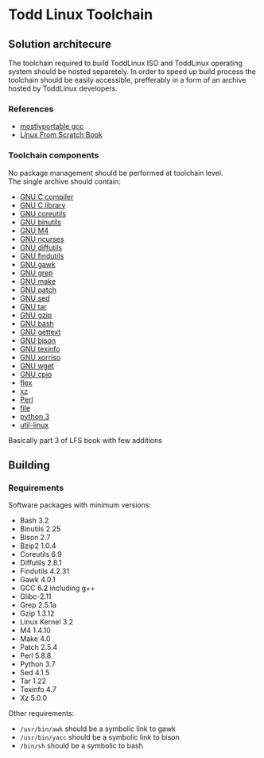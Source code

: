 # Todd Linux Toolchain
## Solution architecure
The toolchain required to build ToddLinux ISO and ToddLinux operating system should be hosted separetely. In order to speed up build process the toolchain should be easily accessible, prefferably in a form of an archive hosted by ToddLinux developers.

### References
- [mostlyportable gcc](https://github.com/Frogging-Family/mostlyportable-gcc)
- [Linux From Scratch Book](https://www.linuxfromscratch.org/lfs/downloads/10.1/LFS-BOOK-10.1.pdf)

### Toolchain components
No package management should be performed at toolchain level. \
The single archive should contain:
- [GNU C compiler](https://gcc.gnu.org/)
- [GNU C library](https://www.gnu.org/software/libc/)
- [GNU coreutils](https://www.gnu.org/software/coreutils/)
- [GNU binutils](https://www.gnu.org/software/binutils/)
- [GNU M4](https://www.gnu.org/software/m4/)
- [GNU ncurses](https://www.gnu.org/software/ncurses/)
- [GNU diffutils](https://www.gnu.org/software/diffutils/)
- [GNU findutils](https://www.gnu.org/software/findutils/)
- [GNU gawk](https://www.gnu.org/software/gawk/)
- [GNU grep](https://www.gnu.org/software/grep/)
- [GNU make](https://www.gnu.org/software/make/)
- [GNU patch](https://www.gnu.org/software/patch)
- [GNU sed](https://www.gnu.org/software/sed/)
- [GNU tar](https://www.gnu.org/software/tar/)
- [GNU gzip](https://www.gnu.org/software/gzip)
- [GNU bash](https://www.gnu.org/software/bash)
- [GNU gettext](https://www.gnu.org/software/gettext)
- [GNU bison](https://www.gnu.org/software/bison)
- [GNU texinfo](https://www.gnu.org/software/texinfo)
- [GNU xorriso](https://www.gnu.org/software/xorriso/)
- [GNU wget](https://www.gnu.org/software/wget/)
- [GNU cpio](https://www.gnu.org/software/cpio/)
- [flex](https://github.com/westes/flex)
- [xz](https://tukaani.org/xz/)
- [Perl](https://www.perl.org/)
- [file](https://astron.com/pub/file/)
- [python 3](https://www.python.org/)
- [util-linux](https://mirrors.edge.kernel.org/pub/linux/utils/util-linux/)

Basically part 3 of LFS book with few additions

## Building 
### Requirements
Software packages with minimum versions:
- Bash 3.2
- Binutils 2.25
- Bison 2.7
- Bzip2 1.0.4
- Coreutils 6.9
- Diffutils 2.8.1
- Findutils 4.2.31
- Gawk 4.0.1
- GCC 6.2 including g++
- Glibc-2.11
- Grep 2.5.1a
- Gzip 1.3.12
- Linux Kernel 3.2
- M4 1.4.10
- Make 4.0
- Patch 2.5.4
- Perl 5.8.8
- Python 3.7
- Sed 4.1.5
- Tar 1.22
- Texinfo 4.7
- Xz 5.0.0

Other requirements:
- `/usr/bin/awk` should be a symbolic link to gawk
- `/usr/bin/yacc` should be a symbolic link to bison
- `/bin/sh` should be a symbolic to bash
